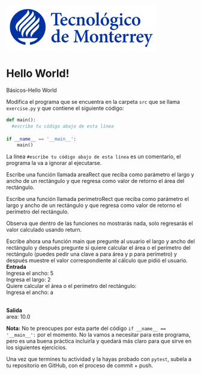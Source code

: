 ![Tec de Monterrey](../../images/logotecmty.png)
# Hello World!
Básicos-Hello World

Modifica el programa que se encuentra en la carpeta `src` que se llama `exercise.py` y que contiene el siguiente código:

```python
def main():
  #escribe tu código abajo de esta línea

if __name__ == '__main__':
    main()
```

La línea `#escribe tu código abajo de esta línea` es un comentario, el programa la va a ignorar al ejecutarse.

Escribe una función llamada areaRect que reciba como parámetro el largo y ancho de un rectángulo y que regresa como valor de retorno el área del rectángulo.

Escribe una función llamada perimetroRect que reciba como parámetro el largo y ancho de un rectángulo y que regresa como valor de retorno el perímetro del rectángulo.

Observa que dentro de las funciones no mostrarás nada, solo regresarás el valor calculado usando return.

Escribe ahora una función main que pregunte al usuario el largo y ancho del rectángulo y después pregunte si quiere calcular el área o el perímetro del rectángulo (puedes pedir una clave a para área y p para perímetro) y después muestre el valor correspondiente al cálculo que pidió el usuario.
<br><b>Entrada</b>
<br>Ingresa el ancho: 5
<br>Ingresa el largo: 2
<br>Quiere calcular el área o el perímetro del rectángulo:
<br>Ingresa el ancho: a

<br><b>Salida</b>
<br>area: 10.0

**Nota:** No te preocupes por esta parte del código `if __name__ == '__main__':` por el momento. No la vamos a necesitar para este programa, pero es una buena práctica incluirla y quedará más claro para que sirve en los siguientes ejercicios.

Una vez que termines tu actividad y la hayas probado con `pytest`, subela a tu repositorio en GitHub, con el proceso de commit + push.
